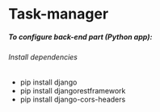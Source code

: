 # Task-manager

##### To configure back-end part (Python app):
###### Install dependencies
- pip install django
- pip install djangorestframework
- pip install django-cors-headers
